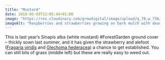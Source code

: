 ```yaml
---
title: "Mustard"
date: 2018-05-03T12:05:44+01:00
image: "https://res.cloudinary.com/growdigital/image/upload/q_70,w_736/v1544127992/mustard-40026582610.jpg"
imageAlt: "Raspberries and strawberries growing on bark mulch with dead stalks from temporary ground cover"
---
```


This is last year’s Sinapis alba (white mustard) #ForestGarden ground cover – thickly sown last summer, and it has given the strawberry and alefoot ([Fragaria viridis](https://www.pfaf.org/user/plant.aspx?latinname=Fragaria+viridis) and [Glechoma hederacea](https://www.pfaf.org/user/Plant.aspx?LatinName=Glechoma+hederacea)) a chance to get established. You can still bits of grass (middle left) but these are really easy to weed out.
